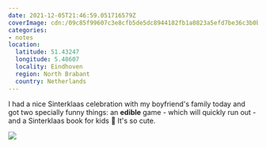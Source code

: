 ```yaml
---
date: 2021-12-05T21:46:59.051716579Z
coverImage: cdn:/09c85f99607c3e8cfb5de5dc8944182fb1a0823a5efd7be36c3b0b0f315006ba
categories:
- notes
location:
  latitude: 51.43247
  longitude: 5.48607
  locality: Eindhoven
  region: North Brabant
  country: Netherlands
---
```


I had a nice Sinterklaas celebration with my boyfriend's family today and got two specially funny things: an **edible** game - which will quickly run out - and a Sinterklaas book for kids 🤣 It's so cute.

![](cdn:/09c85f99607c3e8cfb5de5dc8944182fb1a0823a5efd7be36c3b0b0f315006ba?class=fw)
